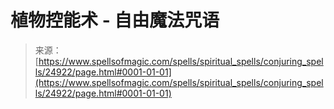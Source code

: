 <!--yml

category: 未分类

date: 2024-06-12 19:11:21

-->

# 植物控能术 - 自由魔法咒语

> 来源：[https://www.spellsofmagic.com/spells/spiritual_spells/conjuring_spells/24922/page.html#0001-01-01](https://www.spellsofmagic.com/spells/spiritual_spells/conjuring_spells/24922/page.html#0001-01-01)
